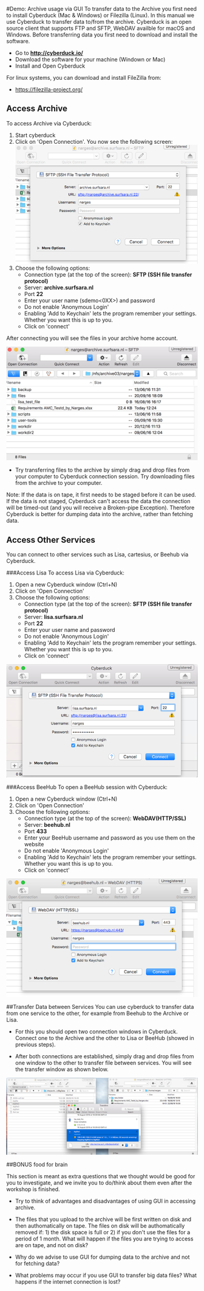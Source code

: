 #Demo: Archive usage via GUI
To transfer data to the Archive you first need to install Cyberduck (Mac & Windows) or Filezilla (Linux). 
In this manual we use Cyberduck to transfer data to/from the archive. Cyberduck is an open source client that supports FTP and SFTP, WebDAV availble for macOS and Windows. Before transferring data you first need to download and install the software. 

- Go to **http://cyberduck.io/**
- Download the software for your machine (Windown or Mac) 
- Install and Open Cyberduck
 
For linux systems, you can download and install FileZilla from: 

- https://filezilla-project.org/
 

## Access Archive
To access Archive via Cyberduck:

1. Start cyberduck
2. Click on 'Open Connection'. You now see the following screen:
![Alt Image Text](Screenshots/CyberduckArchive.png)
3. Choose the following options:
	- Connection type (at the top of the screen): **SFTP (SSH file transfer protocol)**
	- Server: **archive.surfsara.nl** 
	- Port **22** 
	- Enter your user name (sdemo<0XX>) and password
	- Do not enable 'Anonymous Login'
	- Enabling 'Add to Keychain' lets the program remember your settings. Whether you want this is up to you.
	- Click on 'connect'


After connecting you will see the files in your archive home account. 

![Alt Image Text](Screenshots/archive-home-cyberduck.png)

- Try transferring files to the archive by simply drag and drop files from your computer to Cyberduck connection session. Try downloading files from the archive to your computer.

Note: If the data is on tape, it first needs to be staged before it can be used. If the data is not staged, Cyberduck can't access the data the connection will be timed-out (and you will receive a Broken-pipe Exception). Therefore Cyberduck is better for dumping data into the archive, rather than fetching data.

## Access Other Services
You can connect to other services such as Lisa, cartesius, or Beehub via Cyberduck. 

###Access Lisa
To access Lisa via Cyberduck: 

1. Open a new Cyberduck window (Ctrl+N)
2. Click on 'Open Connection'
3. Choose the following options:
	- Connection type (at the top of the screen): **SFTP (SSH file transfer protocol)**
	- Server: **lisa.surfsara.nl** 
	- Port **22** 
	- Enter your user name and password
	- Do not enable 'Anonymous Login'
	- Enabling 'Add to Keychain' lets the program remember your settings. Whether you want this is up to you.
	- Click on 'connect'

![Alt Image Text](Screenshots/CyberduckLisa.png)

###Access BeeHub
To open a BeeHub session with Cyberduck:

1. Open a new Cyberduck window (Ctrl+N)
2. Click on 'Open Connection'
3. Choose the following options:
	- Connection type (at the top of the screen): **WebDAV(HTTP/SSL)**
	- Server: **beehub.nl**
	- Port **433**
	- Enter your BeeHub username and password as you use them on the website 
	- Do not enable 'Anonymous Login'
	- Enabling 'Add to Keychain' lets the program remember your settings. Whether you want this is up to you.
	- Click on 'connect'

![Alt Image Text](Screenshots/CyberduckBeehub.png)

##Transfer Data between Services 
You can use cyberduck to transfer data from one service to the other, for example from Beehub to the Archive or Lisa.

- For this you should open two connection windows in Cyberduck. Connect one to the Archive and the other to Lisa or BeeHub (showed in previous steps).

- After both connections are established, simply drag and drop files from one window to the other to transfer file between services. You will see the transfer window as shown below.

![Alt Image Text](Screenshots/transfer-archive-beehub.png)


##BONUS food for brain

This section is meant as extra questions that we thought would be good for you to investigate, and we invite you to do/think about them even after the workshop is finished.

- Try to think of advantages and disadvantages of using GUI in accessing archive.

- The files that you upload to the archive will be first written on disk and then authomatically on tape. The files on disk will be authomatically removed if: 1) the disk space is full or 2) if you don't use the files for a period of 1 month. What will happen if the files you are trying to access are on tape, and not on disk?

- Why do we advise to use GUI for dumping data to the archive and not for fetching data?
 
- What problems may occur if you use GUI to transfer big data files? What happens if the internet connection is lost?







